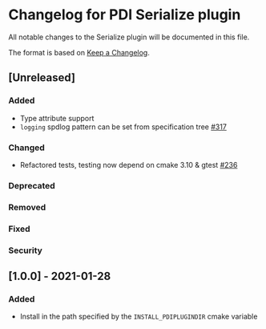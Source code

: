 # Changelog for PDI Serialize plugin
All notable changes to the Serialize plugin will be documented in this file.

The format is based on [Keep a Changelog](https://keepachangelog.com/en/1.0.0/).


## [Unreleased]

### Added
* Type attribute support
* `logging` spdlog pattern can be set from specification tree
  [#317](https://gitlab.maisondelasimulation.fr/pdidev/pdi/-/issues/317)

### Changed
* Refactored tests, testing now depend on cmake 3.10 & gtest
  [#236](https://gitlab.maisondelasimulation.fr/pdidev/pdi/-/issues/236)

### Deprecated

### Removed

### Fixed

### Security


## [1.0.0] - 2021-01-28

### Added
* Install in the path specified by the `INSTALL_PDIPLUGINDIR` cmake variable
